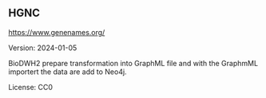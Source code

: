 ## HGNC

https://www.genenames.org/

Version: 2024-01-05

BioDWH2 prepare transformation into GraphML file and with the GraphmML importert the data are add to Neo4j.

License: CC0